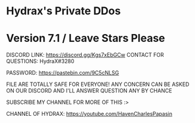 # Hydrax's Private DDos
# Version 7.1 / Leave Stars Please

DISCORD LINK: https://discord.gg/Kgs7xEbGCw
CONTACT FOR QUESTIONS: HydraX#3280                                       
                                              
PASSWORD: https://pastebin.com/9C5cNLSG

FILE ARE TOTALLY SAFE FOR EVERYONE!
ANY CONCERN CAN BE ASKED ON OUR DISCORD AND I'LL ANSWER QUESTION ANY BY CHANCE

SUBSCRIBE MY CHANNEL FOR MORE OF THIS :>

CHANNEL OF HYDRAX: https://youtube.com/HavenCharlesPapasin
